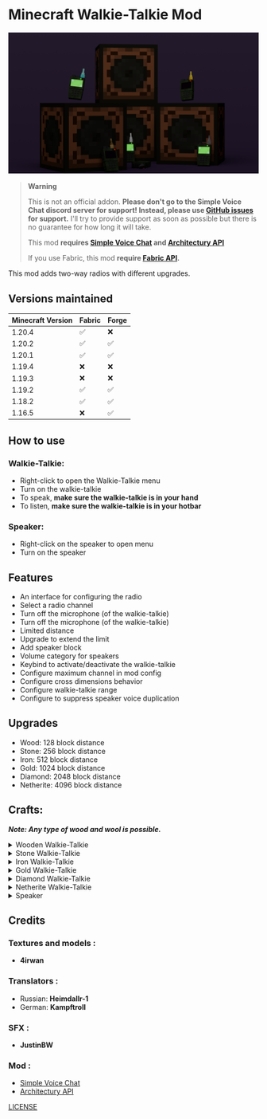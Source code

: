# Minecraft Walkie-Talkie Mod
![image](https://raw.githubusercontent.com/Flaton1/walkie-talkie-mod/1.20.4/gallery/walkie_talkie_large.png)
<!-- prettier-ignore-start -->
> **Warning**
>
> This is not an official addon. **Please don't go to the Simple Voice Chat discord server for support! Instead, please use [GitHub issues](https://github.com/Flaton1/walkie-talkie-mod/issues)
> for support.** I'll try to provide support as soon as possible but there is no guarantee for how long it will take.
>
> This mod **requires [Simple Voice Chat](https://github.com/henkelmax/simple-voice-chat) and [Architectury API](https://github.com/architectury/architectury-api)**
> 
> If you use Fabric, this mod **require [Fabric API](https://github.com/FabricMC/fabric).**
<!-- prettier-ignore-end -->

This mod adds two-way radios with different upgrades.

## Versions maintained
| Minecraft Version | Fabric | Forge |
|-------------------|--------|-------|
| 1.20.4            | ✅      | ❌     |
| 1.20.2            | ✅      | ✅     |
| 1.20.1            | ✅      | ✅     |
| 1.19.4            | ❌      | ❌     |
| 1.19.3            | ❌      | ❌     |
| 1.19.2            | ✅      | ✅     |
| 1.18.2            | ✅      | ✅     |
| 1.16.5            | ❌      | ✅     |

## How to use
### Walkie-Talkie:
+ Right-click to open the Walkie-Talkie menu
+ Turn on the walkie-talkie
+ To speak, **make sure the walkie-talkie is in your hand**
+ To listen, **make sure the walkie-talkie is in your hotbar**
### Speaker:
+ Right-click on the speaker to open menu
+ Turn on the speaker
## Features
+ An interface for configuring the radio
+ Select a radio channel
+ Turn off the microphone (of the walkie-talkie)
+ Turn off the microphone (of the walkie-talkie)
+ Limited distance
+ Upgrade to extend the limit
+ Add speaker block
+ Volume category for speakers
+ Keybind to activate/deactivate the walkie-talkie
+ Configure maximum channel in mod config
+ Configure cross dimensions behavior
+ Configure walkie-talkie range
+ Configure to suppress speaker voice duplication
## Upgrades
+ Wood: 128 block distance
+ Stone: 256 block distance
+ Iron: 512 block distance
+ Gold: 1024 block distance
+ Diamond: 2048 block distance
+ Netherite: 4096 block distance
## Crafts:
***Note: Any type of wood and wool is possible.***
<details>
  <summary>Wooden Walkie-Talkie</summary>

  ![image](https://raw.githubusercontent.com/Flaton1/walkie-talkie-mod/1.20.4/gallery/walkie_talkie_craft_wood.png)
</details>
<details>
  <summary>Stone Walkie-Talkie</summary>

![image](https://raw.githubusercontent.com/Flaton1/walkie-talkie-mod/1.20.4/gallery/walkie_talkie_craft_stone.png)
</details>
<details>
  <summary>Iron Walkie-Talkie</summary>

![image](https://raw.githubusercontent.com/Flaton1/walkie-talkie-mod/1.20.4/gallery/walkie_talkie_craft_iron.png)
</details>
<details>
  <summary>Gold Walkie-Talkie</summary>

![image](https://raw.githubusercontent.com/Flaton1/walkie-talkie-mod/1.20.4/gallery/walkie_talkie_craft_gold.png)
</details>
<details>
  <summary>Diamond Walkie-Talkie</summary>

![image](https://raw.githubusercontent.com/Flaton1/walkie-talkie-mod/1.20.4/gallery/walkie_talkie_craft_diamond.png)
</details>
<details>
  <summary>Netherite Walkie-Talkie</summary>

![image](https://raw.githubusercontent.com/Flaton1/walkie-talkie-mod/1.20.4/gallery/walkie_talkie_craft_netherite.png)
</details>
<details>
  <summary>Speaker</summary>

![image](https://raw.githubusercontent.com/Flaton1/walkie-talkie-mod/1.20.4/gallery/walkie_talkie_craft_speaker.png)
</details>

## Credits
### Textures and models :
+ **4irwan**

### Translators :
+ Russian: **Heimdallr-1**
+ German: **Kampftroll**

### SFX :
+ **JustinBW**

### Mod :
+ [Simple Voice Chat](https://github.com/henkelmax/simple-voice-chat)
+ [Architectury API](https://github.com/architectury/architectury-api)

[LICENSE](https://raw.githubusercontent.com/Flaton1/walkie-talkie-mod/1.20.4/LICENSE)
